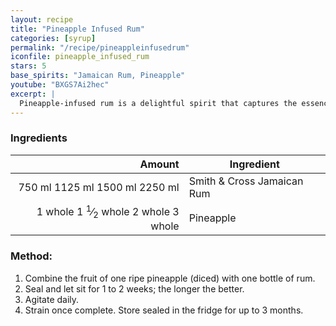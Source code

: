 ```yaml
---
layout: recipe
title: "Pineapple Infused Rum"
categories: [syrup]
permalink: "/recipe/pineappleinfusedrum"
iconfile: pineapple_infused_rum
stars: 5
base_spirits: "Jamaican Rum, Pineapple"
youtube: "BXGS7Ai2hec"
excerpt: |
  Pineapple-infused rum is a delightful spirit that captures the essence of tropical paradise. Made by steeping fresh pineapple in high-quality rum, the  result is a sweet and fruity concoction that's perfect for sipping on its own or incorporating into a variety of cocktails.
---
```


### Ingredients

|                                                                                                                                                                                   Amount | Ingredient                 |
| ---------------------------------------------------------------------------------------------------------------------------------------------------------------------------------------: | -------------------------- |
|                                  <span class="onex active">750 ml </span> <span class="onehalfx">1125 ml </span> <span class="twox">1500 ml </span> <span class="threex">2250 ml </span> | Smith & Cross Jamaican Rum |
| <span class="onex active">1 whole </span> <span class="onehalfx">1 <sup>1</sup>&frasl;<sub>2</sub> whole </span> <span class="twox">2 whole </span> <span class="threex">3 whole </span> | Pineapple                  |

### Method:

1. Combine the fruit of one ripe pineapple (diced) with one bottle of rum.
2. Seal and let sit for 1 to 2 weeks; the longer the better.
3. Agitate daily.
4. Strain once complete. Store sealed in the fridge for up to 3 months.

<script type="application/ld+json">
{
  "@context": "https://schema.org",
  "@type": "Recipe",
  "author": "{{ page.author }}",
  "description": "{{ page.excerpt | strip_html | replace: '"', "'" }}",
  "image": "{%- for ingredient in site.data[page.iconfile].images.ingredient limit: 1 -%}{{ ingredient.url }}{%- endfor -%}",
  "recipeIngredient": [  " 750 ml Smith & Cross Jamaican Rum",
  "1 whole Pineapple "],
  "name": "{{ page.title }}",
  "recipeInstructions": "",
  "recipeYield": "1 cocktail",
  "recipeCategory": "cocktail"
}
</script>
